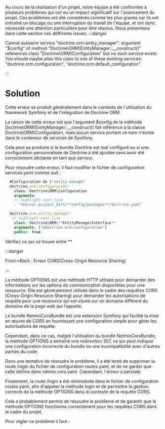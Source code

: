 
Au cours de la réalisation d'un projet, notre équipe a été confrontée à plusieurs problèmes qui ont eu un impact significatif sur l'avancement du projet. Ces problèmes ont été considérés comme les plus graves car ils ont entraîné un blocage ou une interruption du travail de l'équipe, et ont donc nécessité une attention particulière pour être résolus. Nous présentons dans cette section ces déffirents issues.
:::danger 

Cannot autowire service "doctrine.orm.entity_manager": argument "$config" of method "Doctrine\ORM\EntityManager::__construct()" references class "Doctrine\ORM\Configuration" but no such service exists. You should maybe alias this class to one of these existing services: "doctrine.orm.configuration", "doctrine.orm.default_configuration". 

:::

# Solution 
Cette erreur se produit généralement dans le contexte de l'utilisation du framework Symfony et de l'intégration de Doctrine ORM.

La raison de cette erreur est que l'argument $config de la méthode Doctrine\ORM\EntityManager::__construct() fait référence à la classe Doctrine\ORM\Configuration, mais aucun service portant ce nom n'existe dans le conteneur de services de Symfony.

Cela peut se produire si le bundle Doctrine est mal configuré ou si une configuration personnalisée de Doctrine a été ajoutée sans avoir été correctement déclarée en tant que service.

Pour résoudre cette erreur, il faut modifier le fichier de configuration services.yaml comme suit :

```jsx
  #Configuration de l'entity manager
  doctrine.orm.configuration:
    class: Doctrine\ORM\Configuration
    arguments:
    // highlight-next-line
    - "%kernel.project_dir%/**config/packages**/doctrine.yaml"

  doctrine.orm.entity_manager:
   // highlight-next-line
    class: Doctrine\ORM\**EntityManagerInterface**
    arguments: ["@doctrine.orm.configuration"]
    public: true

```
Vérifiez ce qui ce trouve entre  **


:::danger

Front->Back : Erreur CORS(Cross-Origin Resource Sharing)

:::

La méthode OPTIONS est une méthode HTTP utilisée pour demander des informations sur les options de communication disponibles pour une ressource. Elle est généralement utilisée dans le cadre des requêtes CORS (Cross-Origin Resource Sharing) pour demander les autorisations de requête pour une ressource qui est située sur un domaine différent du domaine de la page web qui l'appelle.

Le bundle NelmioCorsBundle est une extension Symfony qui facilite la mise en œuvre de CORS en fournissant une configuration simple pour gérer les autorisations de requête.

Cependant, dans ce cas, malgré l'utilisation du bundle NelmioCorsBundle, la méthode OPTIONS a entraîné une redirection 307, ce qui peut indiquer une configuration incorrecte du bundle ou une incompatibilité avec d'autres parties du code.

Dans une tentative de résoudre le problème, il a été tenté de supprimer la route /login du fichier de configuration routes.yaml, et de ne garder que celle définie dans nelmio.cors.yaml. Cependant, l'erreur a persisté.

Finalement, la route /login a été réintroduite dans le fichier de configuration routes.yaml, afin d'appeler la méthode login et de permettre la gestion correcte de la méthode OPTIONS dans le contexte de la requête CORS.

Cela a probablement permis de résoudre le problème et de garantir que la méthode OPTIONS fonctionne correctement pour les requêtes CORS dans le cadre du projet.

Pour régler ce problème il faut :

```jsx

```